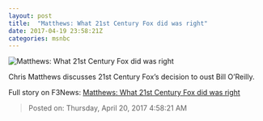 ```yaml
---
layout: post
title:  "Matthews: What 21st Century Fox did was right"
date: 2017-04-19 23:58:21Z
categories: msnbc
---
```


![Matthews: What 21st Century Fox did was right](http://media1.s-nbcnews.com/j/MSNBC/Components/Video/201704/2017-04-19T23-58-41-733Z--1280x720.video_1067x600.jpg)

Chris Matthews discusses 21st Century Fox’s decision to oust Bill O’Reilly.


Full story on F3News: [Matthews: What 21st Century Fox did was right](http://www.f3nws.com/n/vvcSk)

> Posted on: Thursday, April 20, 2017 4:58:21 AM
